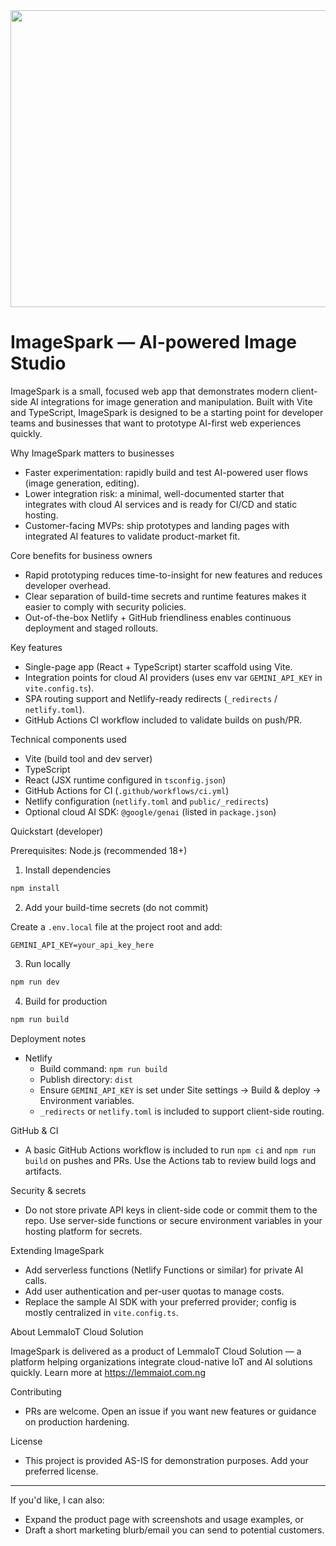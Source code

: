 <div align="center">
<img width="1200" height="475" alt="GHBanner" src="https://lemmaiot.com.ng/assets/images/index-meta.jpg" />
</div>

# ImageSpark — AI-powered Image Studio

ImageSpark is a small, focused web app that demonstrates modern client-side AI integrations for image generation and manipulation. Built with Vite and TypeScript, ImageSpark is designed to be a starting point for developer teams and businesses that want to prototype AI-first web experiences quickly.

Why ImageSpark matters to businesses
- Faster experimentation: rapidly build and test AI-powered user flows (image generation, editing).
- Lower integration risk: a minimal, well-documented starter that integrates with cloud AI services and is ready for CI/CD and static hosting.
- Customer-facing MVPs: ship prototypes and landing pages with integrated AI features to validate product-market fit.

Core benefits for business owners
- Rapid prototyping reduces time-to-insight for new features and reduces developer overhead.
- Clear separation of build-time secrets and runtime features makes it easier to comply with security policies.
- Out-of-the-box Netlify + GitHub friendliness enables continuous deployment and staged rollouts.

Key features
- Single-page app (React + TypeScript) starter scaffold using Vite.
- Integration points for cloud AI providers (uses env var `GEMINI_API_KEY` in `vite.config.ts`).
- SPA routing support and Netlify-ready redirects (`_redirects` / `netlify.toml`).
- GitHub Actions CI workflow included to validate builds on push/PR.

Technical components used
- Vite (build tool and dev server)
- TypeScript
- React (JSX runtime configured in `tsconfig.json`)
- GitHub Actions for CI (`.github/workflows/ci.yml`)
- Netlify configuration (`netlify.toml` and `public/_redirects`)
- Optional cloud AI SDK: `@google/genai` (listed in `package.json`)

Quickstart (developer)

Prerequisites: Node.js (recommended 18+)

1. Install dependencies

```powershell
npm install
```

2. Add your build-time secrets (do not commit)

Create a `.env.local` file at the project root and add:

```
GEMINI_API_KEY=your_api_key_here
```

3. Run locally

```powershell
npm run dev
```

4. Build for production

```powershell
npm run build
```

Deployment notes
- Netlify
  - Build command: `npm run build`
  - Publish directory: `dist`
  - Ensure `GEMINI_API_KEY` is set under Site settings → Build & deploy → Environment variables.
  - `_redirects` or `netlify.toml` is included to support client-side routing.

GitHub & CI
- A basic GitHub Actions workflow is included to run `npm ci` and `npm run build` on pushes and PRs. Use the Actions tab to review build logs and artifacts.

Security & secrets
- Do not store private API keys in client-side code or commit them to the repo. Use server-side functions or secure environment variables in your hosting platform for secrets.

Extending ImageSpark
- Add serverless functions (Netlify Functions or similar) for private AI calls.
- Add user authentication and per-user quotas to manage costs.
- Replace the sample AI SDK with your preferred provider; config is mostly centralized in `vite.config.ts`.

About LemmaIoT Cloud Solution

ImageSpark is delivered as a product of LemmaIoT Cloud Solution — a platform helping organizations integrate cloud-native IoT and AI solutions quickly. Learn more at https://lemmaiot.com.ng

Contributing
- PRs are welcome. Open an issue if you want new features or guidance on production hardening.

License
- This project is provided AS-IS for demonstration purposes. Add your preferred license.

---

If you'd like, I can also:
- Expand the product page with screenshots and usage examples, or
- Draft a short marketing blurb/email you can send to potential customers.
